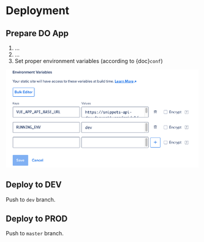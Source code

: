 # Deployment

## Prepare DO App

1. ...
2. ...
3. Set proper environment variables (according to {doc}`conf`)

![](img/do-app-env-vars.png)

## Deploy to DEV

Push to `dev` branch.

## Deploy to PROD

Push to `master` branch.